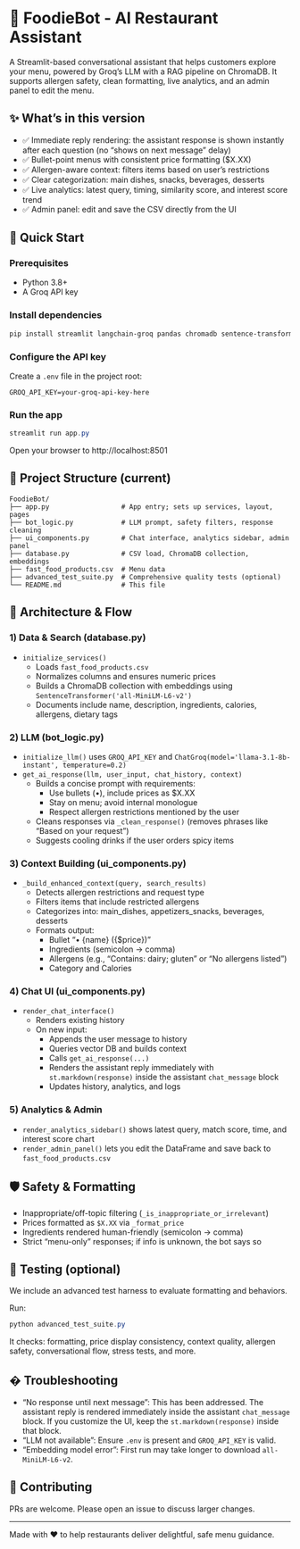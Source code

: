 # 🤖 FoodieBot - AI Restaurant Assistant

A Streamlit-based conversational assistant that helps customers explore your menu, powered by Groq’s LLM with a RAG pipeline on ChromaDB. It supports allergen safety, clean formatting, live analytics, and an admin panel to edit the menu.

## ✨ What’s in this version

- ✅ Immediate reply rendering: the assistant response is shown instantly after each question (no “shows on next message” delay)
- ✅ Bullet-point menus with consistent price formatting ($X.XX)
- ✅ Allergen-aware context: filters items based on user’s restrictions
- ✅ Clear categorization: main dishes, snacks, beverages, desserts
- ✅ Live analytics: latest query, timing, similarity score, and interest score trend
- ✅ Admin panel: edit and save the CSV directly from the UI

## 🚀 Quick Start

### Prerequisites
- Python 3.8+
- A Groq API key

### Install dependencies
```powershell
pip install streamlit langchain-groq pandas chromadb sentence-transformers python-dotenv
```

### Configure the API key
Create a `.env` file in the project root:
```env
GROQ_API_KEY=your-groq-api-key-here
```

### Run the app
```powershell
streamlit run app.py
```

Open your browser to http://localhost:8501

## 📁 Project Structure (current)

```
FoodieBot/
├── app.py                  # App entry; sets up services, layout, pages
├── bot_logic.py            # LLM prompt, safety filters, response cleaning
├── ui_components.py        # Chat interface, analytics sidebar, admin panel
├── database.py             # CSV load, ChromaDB collection, embeddings
├── fast_food_products.csv  # Menu data
├── advanced_test_suite.py  # Comprehensive quality tests (optional)
└── README.md               # This file
```

## 🧠 Architecture & Flow

### 1) Data & Search (database.py)
- `initialize_services()`
   - Loads `fast_food_products.csv`
   - Normalizes columns and ensures numeric prices
   - Builds a ChromaDB collection with embeddings using `SentenceTransformer('all-MiniLM-L6-v2')`
   - Documents include name, description, ingredients, calories, allergens, dietary tags

### 2) LLM (bot_logic.py)
- `initialize_llm()` uses `GROQ_API_KEY` and `ChatGroq(model='llama-3.1-8b-instant', temperature=0.2)`
- `get_ai_response(llm, user_input, chat_history, context)`
   - Builds a concise prompt with requirements:
      - Use bullets (•), include prices as $X.XX
      - Stay on menu; avoid internal monologue
      - Respect allergen restrictions mentioned by the user
   - Cleans responses via `_clean_response()` (removes phrases like “Based on your request”)
   - Suggests cooling drinks if the user orders spicy items

### 3) Context Building (ui_components.py)
- `_build_enhanced_context(query, search_results)`
   - Detects allergen restrictions and request type
   - Filters items that include restricted allergens
   - Categorizes into: main_dishes, appetizers_snacks, beverages, desserts
   - Formats output:
      - Bullet “• {name} ({$price})”
      - Ingredients (semicolon → comma)
      - Allergens (e.g., “Contains: dairy; gluten” or “No allergens listed”)
      - Category and Calories

### 4) Chat UI (ui_components.py)
- `render_chat_interface()`
   - Renders existing history
   - On new input:
      - Appends the user message to history
      - Queries vector DB and builds context
      - Calls `get_ai_response(...)`
      - Renders the assistant reply immediately with `st.markdown(response)` inside the assistant `chat_message` block
      - Updates history, analytics, and logs

### 5) Analytics & Admin
- `render_analytics_sidebar()` shows latest query, match score, time, and interest score chart
- `render_admin_panel()` lets you edit the DataFrame and save back to `fast_food_products.csv`

## 🛡️ Safety & Formatting
- Inappropriate/off-topic filtering (`_is_inappropriate_or_irrelevant`)
- Prices formatted as `$X.XX` via `_format_price`
- Ingredients rendered human-friendly (semicolon → comma)
- Strict “menu-only” responses; if info is unknown, the bot says so

## 🧪 Testing (optional)
We include an advanced test harness to evaluate formatting and behaviors.

Run:
```powershell
python advanced_test_suite.py
```

It checks: formatting, price display consistency, context quality, allergen safety, conversational flow, stress tests, and more.

## � Troubleshooting
- “No response until next message”: This has been addressed. The assistant reply is rendered immediately inside the assistant `chat_message` block. If you customize the UI, keep the `st.markdown(response)` inside that block.
- “LLM not available”: Ensure `.env` is present and `GROQ_API_KEY` is valid.
- “Embedding model error”: First run may take longer to download `all-MiniLM-L6-v2`.

## 📣 Contributing
PRs are welcome. Please open an issue to discuss larger changes.

---

Made with ❤️ to help restaurants deliver delightful, safe menu guidance.